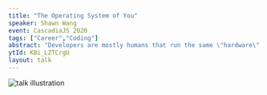 ```yaml
---
title: "The Operating System of You"
speaker: Shawn Wang
event: CascadiaJS 2020
tags: ["Career","Coding"]
abstract: "Developers are mostly humans that run the same \"hardware\". Therefore most performance differences, especially the ones we can control, are down to our \"OS\" - our conscious prioritization and processing - and \"firmware\" - our unconscious personality and reactions. What can we do to better take care of our \"hardware\", and what does running better \"software\" look like?"
ytId: KBi_LZTCrgU
layout: talk
---
```

![talk illustration](https://2020.cascadiajs.com/images/speakers/shawn-wang-illustration.png)
